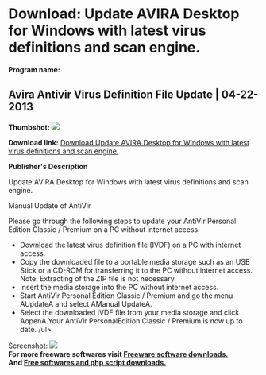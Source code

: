 # Download: Update AVIRA Desktop for Windows with latest virus definitions and scan engine.

**Program name:**

## Avira Antivir Virus Definition File Update | 04-22-2013

  
**Thumbshot:** ![](http://www.freewarefiles.com/screenshot/aviraupdate_md.gif)   
  
**Download link:** [Download Update AVIRA Desktop for Windows with latest virus definitions and scan engine.](http://freesoftwares.boysofts.com/Avira-Antivir-Virus-Definition-File-Update_program_17508.html)  
  


**Publisher's Description**  
  


Update AVIRA Desktop for Windows with latest virus definitions and scan engine. 

Manual Update of AntiVir

Please go through the following steps to update your AntiVir Personal Edition Classic / Premium on a PC without internet access.

  * Download the latest virus definition file (IVDF) on a PC with internet access. 
  * Copy the downloaded file to a portable media storage such as an USB Stick or a CD-ROM for transferring it to the PC without internet access. Note: Extracting of the ZIP file is not necessary. 
  * Insert the media storage into the PC without internet access. 
  * Start AntiVir Personal Edition Classic / Premium and go the menu AUpdateA and select AManual UpdateA. 
  * Select the downloaded IVDF file from your media storage and click AopenA.Your AntiVir PersonalEdition Classic / Premium is now up to date. /ul>

  
  
Screenshot: ![](http://www.freewarefiles.com/screenshot/aviraupdate.gif)   
**For more freeware softwares visit [Freeware software downloads.](http://freesoftwares.boysofts.com/)**   
**And [Free softwares and php script downloads.](http://www.boysofts.com/)**
